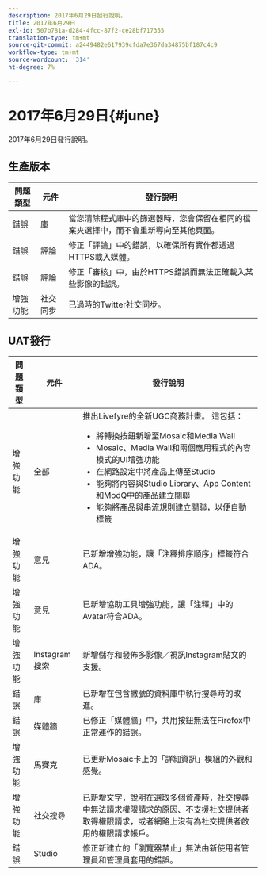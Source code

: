 ```yaml
---
description: 2017年6月29日發行說明。
title: 2017年6月29日
exl-id: 507b781a-d284-4fcc-87f2-ce28bf717355
translation-type: tm+mt
source-git-commit: a2449482e617939cfda7e367da34875bf187c4c9
workflow-type: tm+mt
source-wordcount: '314'
ht-degree: 7%

---
```


# 2017年6月29日{#june}

2017年6月29日發行說明。

## 生產版本

| **問題類型** | **元件** | **發行說明** |
|---|---|---|
| 錯誤 | 庫 | 當您清除程式庫中的篩選器時，您會保留在相同的檔案夾選擇中，而不會重新導向至其他頁面。 |
| 錯誤 | 評論 | 修正「評論」中的錯誤，以確保所有實作都透過HTTPS載入媒體。 |
| 錯誤 | 評論 | 修正「審核」中，由於HTTPS錯誤而無法正確載入某些影像的錯誤。 |
| 增強功能 | 社交同步 | 已過時的Twitter社交同步。 |

## UAT發行

| 問題類型 | 元件 | 發行說明 |
|--- |--- |--- |
| 增強功能 | 全部 | 推出Livefyre的全新UGC商務計畫。 這包括： <br><ul><li>將轉換按鈕新增至Mosaic和Media Wall</li><li> Mosaic、Media Wall和兩個應用程式的內容模式的UI增強功能</li><li>在網路設定中將產品上傳至Studio</li><li>能夠將內容與Studio Library、App Content和ModQ中的產品建立關聯</li><li>能夠將產品與串流規則建立關聯，以便自動標籤</li></ul> |
| 增強功能 | 意見 | 已新增增強功能，讓「注釋排序順序」標籤符合ADA。 |
| 增強功能 | 意見 | 已新增協助工具增強功能，讓「注釋」中的Avatar符合ADA。 |
| 增強功能 | Instagram搜索 | 新增儲存和發佈多影像／視訊Instagram貼文的支援。 |
| 錯誤 | 庫 | 已新增在包含撇號的資料庫中執行搜尋時的改進。 |
| 錯誤 | 媒體牆 | 已修正「媒體牆」中，共用按鈕無法在Firefox中正常運作的錯誤。 |
| 增強功能 | 馬賽克 | 已更新Mosaic卡上的「詳細資訊」模組的外觀和感覺。 |
| 增強功能 | 社交搜尋 | 已新增文字，說明在選取多個資產時，社交搜尋中無法請求權限請求的原因、不支援社交提供者取得權限請求，或者網路上沒有為社交提供者啟用的權限請求帳戶。 |
| 錯誤 | Studio | 修正新建立的「瀏覽器禁止」無法由新使用者管理員和管理員套用的錯誤。 |
